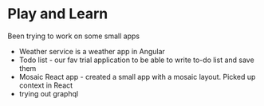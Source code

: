 # Play and Learn
Been trying to work on some small apps
* Weather service is a weather app in Angular
* Todo list - our fav trial application to be able to write to-do list and save them
* Mosaic React app - created a small app with a mosaic layout. Picked up context in React
* trying out graphql
